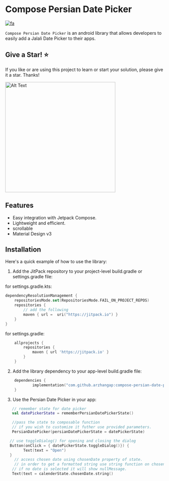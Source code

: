 # Compose Persian Date Picker
[![fa](https://img.shields.io/badge/lang-farsi-green.svg)](https://github.com/arzhangap/compose-persian-date-picker/blob/master/README.fa.md)  

`Compose Persian Date Picker` is an android library that allows developers to easily add a Jalali Date Picker to their apps.

## Give a Star! ⭐
If you like or are using this project to learn or start your solution, please give it a star. Thanks!

<img src="https://github.com/user-attachments/assets/e7fcb14b-a40b-46b5-98cb-69921f16967e" alt="Alt Text" width="350" />

## Features
- Easy integration with Jetpack Compose.
- Lightweight and efficient.
- scrollable
- Material Design v3

## Installation

Here's a quick example of how to use the library:

1. Add the JitPack repository to your project-level build.gradle or settings.gradle file:

for settings.gradle.kts:
```kts
dependencyResolutionManagement {
    repositoriesMode.set(RepositoriesMode.FAIL_ON_PROJECT_REPOS)
    repositories {
        // add the following
        maven { url =  uri("https://jitpack.io") }
    }
}
```
for settings.gradle:
```groovy
	allprojects {
		repositories {
			maven { url 'https://jitpack.io' }
		}
	}
```

2. Add the library dependency to your app-level build.gradle file:

```kts
    dependencies {
            implementation("com.github.arzhangap:compose-persian-date-picker:1.0.0")
    } 
```

3. Use the Persian Date Picker in your app:
```kotlin
   // remember state for date picker
   val datePickerState = rememberPersianDatePickerState()

   //pass the state to composable function
   // if you wish to customize it futher use provided parameters.
   PersianDatePicker(persianDatePickerState = datePickerState)

  // use toggleDialog() for opening and closing the dialog
  Button(onClick = { datePickerState.toggleDialog()}) {
        Text(text = "Open")
  }
    // access chosen date using chosenDate property of state.
    // in order to get a formatted string use string function on chosenDate.
   // if no date is selected it will show nullMessage.
   Text(text = calenderState.chosenDate.string()
```
